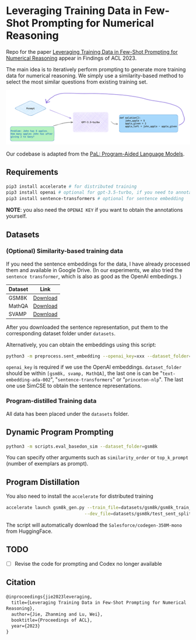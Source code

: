 # Leveraging Training Data in Few-Shot Prompting for Numerical Reasoning
Repo for the paper [Leveraging Training Data in Few-Shot Prompting for Numerical Reasoning](https://arxiv.org/abs/2305.18170) appear in Findings of ACL 2023.

The main idea is to iteratively perform prompting to generate more training data for numerical reasoning. 
We simply use a similarity-based method to select the most similar questions from existing training set.

![procedure](/process.png)

Our codebase is adapted from the [PaL: Program-Aided Language Models](https://github.com/reasoning-machines/pal).

## Requirements
```bash
pip3 install accelerate # for distributed training
pip3 install openai # optional for gpt-3.5-turbo, if you need to annotate the data again
pip3 install sentence-transformers # optional for sentence embedding
```
**NOTE**: you also need the `OPENAI KEY` if you want to obtain the annotations yourself. 

## Datasets

### (Optional) Similarity-based training data
If you need the sentence embeddings for the data, I have already processed them and available in Google Drive.
(In our experiments, we also tried the `sentence transformer`, which is also as good as the OpenAI embedings. )

| Dataset | Link                                                                                             |
|---------|--------------------------------------------------------------------------------------------------|
 | GSM8K   | [Download](https://drive.google.com/drive/folders/1srjGLa5Ers_9eTBO3X97Lg5mbfp2sw76?usp=sharing) |
|MathQA|[Download](https://drive.google.com/drive/folders/19otXTswUMlvsY2dvyiMl404j02zeT2oC?usp=sharing) |
| SVAMP   | [Download](https://drive.google.com/drive/folders/1224AT6hAzSw2cSG8ZQ4aPHvhCb2dVkcv?usp=sharing) |
After you downloaded the sentence representation, put them to the corresponding dataset folder under `datasets`.

Alternatively, you can obtain the embeddings using this script:
```bash
python3 -m preprocess.sent_embedding --openai_key=xxx --dataset_folder=gsm8k --embedding_model_name=text-embedding-ada-002
```

`openai_key` is required if we use the OpenAI embeddings. `dataset_folder` should be within `[gsm8k, svamp, MathQA]`, the last one is can be "`text-embedding-ada-002`", "`sentence-transformers`" or "`princeton-nlp`". The last one use SimCSE to obtain the sentence representations.

### Program-distilled Training data
All data has been placed under the `datasets` folder.

## Dynamic Program Prompting

```bash
python3 -m scripts.eval_basedon_sim --dataset_folder=gsm8k
```

You can specify other arguments such as `similarity_order` or `top_k_prompt` (number of exemplars as prompt).

## Program Distillation
You also need to install the `accelerate` for distributed training
```bash
accelerate launch gsm8k_gen.py --train_file=datasets/gsm8k/gsm8k_train_eval_result.json \
                              --dev_file=datasets/gsm8k/test_sent_split.json --model_folder=gsm8k_program_sft
```

The script will automatically download the `Salesforce/codegen-350M-mono` from HuggingFace.

## TODO
- [ ] Revise the code for prompting and Codex no longer available

## Citation
```
@inproceedings{jie2023leveraging,
  title={Leveraging Training Data in Few-Shot Prompting for Numerical Reasoning},
  author={Jie, Zhanming and Lu, Wei},
  booktitle={Proceedings of ACL},
  year={2023}
}
```
